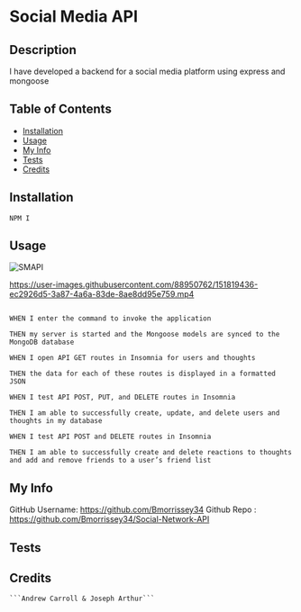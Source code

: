 # Social Media API

## Description
I have developed a backend for a social media platform using express and mongoose

## Table of Contents

- [Installation](#Installation)
- [Usage](https://github.com/Bmorrissey34/README-Maker/blob/main/README.md#Usage)
- [My Info](https://github.com/Bmorrissey34/README-Maker/blob/main/README.md#my-info)
- [Tests](https://github.com/Bmorrissey34/README-Maker/blob/main/README.md#Tests)
- [Credits](https://github.com/Bmorrissey34/README-Maker/blob/main/README.md#Credits)



## Installation
```
NPM I
```
## Usage

![SMAPI](https://user-images.githubusercontent.com/88950762/151812658-1d2a750e-6aa8-4426-83b9-ca673910fca0.PNG)


https://user-images.githubusercontent.com/88950762/151819436-ec2926d5-3a87-4a6a-83de-8ae8dd95e759.mp4


```GIVEN a social network API

WHEN I enter the command to invoke the application

THEN my server is started and the Mongoose models are synced to the MongoDB database

WHEN I open API GET routes in Insomnia for users and thoughts

THEN the data for each of these routes is displayed in a formatted JSON

WHEN I test API POST, PUT, and DELETE routes in Insomnia

THEN I am able to successfully create, update, and delete users and thoughts in my database

WHEN I test API POST and DELETE routes in Insomnia

THEN I am able to successfully create and delete reactions to thoughts and add and remove friends to a user’s friend list
```

## My Info
GitHub Username: https://github.com/Bmorrissey34
Github Repo : https://github.com/Bmorrissey34/Social-Network-API

## Tests
      

## Credits
    ```Andrew Carroll & Joseph Arthur```

    
    
